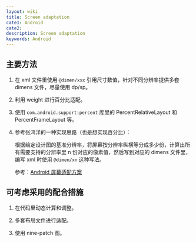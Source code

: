 ```yaml
---
layout: wiki
title: Screen adaptation
cate1: Android
cate2:
description: Screen adaptation
keywords: Android
---
```


## 主要方法

1. 在 xml 文件里使用 `@dimen/xxx` 引用尺寸数值，针对不同分辨率提供多套 dimens 文件，尽量使用 dp/sp。

2. 利用 weight 进行百分比适配。

3. 使用 `com.android.support:percent` 库里的 PercentRelativeLayout 和 PercentFrameLayout 等。

4. 参考张鸿洋的一种实现思路（也是想实现百分比）：

    根据给定设计图的基准分辨率，将屏幕按分辨率纵横等分成多少份，计算出所有需要支持的分辨率里 n 份对应的像素值，然后写到对应的 dimens 文件里，编写 xml 时使用 `@dimen/xn` 这种写法。

    参考：[Android 屏幕适配方案](http://blog.csdn.net/lmj623565791/article/details/45460089)

## 可考虑采用的配合措施

1. 在代码里动态计算和调整。

2. 多套布局文件进行适配。

3. 使用 nine-patch 图。
